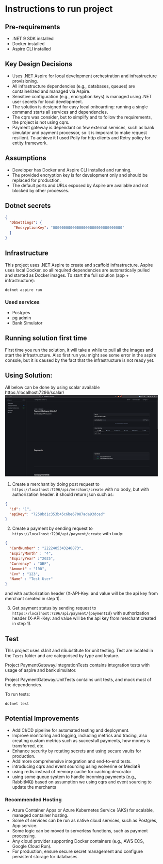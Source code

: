 # Instructions to run project

## Pre-requirements
- .NET 9 SDK installed
- Docker installed
- Aspire CLI installed

## Key Design Decisions
- Uses .NET Aspire for local development orchestration and infrastructure provisioning.
- All infrastructure dependencies (e.g., databases, queues) are containerized and managed via Aspire.
- Sensitive configuration (e.g., encryption keys) is managed using .NET user secrets for local development.
- The solution is designed for easy local onboarding: running a single command starts all services and dependencies.
- The cqrs was consider, but to simplify and to follow the requirements, the project is not using cqrs.
- Payment gateway is dependant on few external services, such as bank simulator and payment processor, so it is imporant to make request resilient. To achieve it I used Polly for http clients and Retry policy for entity framework.

## Assumptions
- Developer has Docker and Aspire CLI installed and running.
- The provided encryption key is for development only and should be replaced for production.
- The default ports and URLs exposed by Aspire are available and not blocked by other processes.

## Dotnet secrets
```json
{
  "DbSettings": {
    "EncryptionKey": "00000000000000000000000000000000"
  }
}
```

## Infrastructure
This project uses .NET Aspire to create and scaffold infrastructure. Aspire uses local Docker, so all required dependencies are automatically pulled and started as Docker images.
To start the full solution (app + infrastructure):
```shell
dotnet aspire run
```
### Used services
- Postgres
- pg admin
- Bank Simulator
## Running solution first time
First time you run the solution, it will take a while to pull all the images and start the infrastructure. 
Also first run you might see some error in the aspire console, but it is caused by the fact that the infrastructure is not ready yet.
## Using Solution:
All below can be done by using scalar available https://localhost:7296/scalar/ 
![img.png](img.png)
1. Create a merchant by doing post request to `https://localhost:7296/api/merchant/create` with no body, but with authorization header. it should return json such as:
```json
{
  "id": "1",
  "apiKey": "7258bd1c353b45c6be67087ada93dced"
}
```
2. Create a payment by sending request to `https://localhost:7296/api/payment/create` with body:
```json
{
  "CardNumber" : "2222405343248873",
  "ExpiryMonth" : "4",
  "ExpiryYear" :"2025",
  "Currency" : "GBP",
  "Amount" : "100",
  "Cvv" : "123",
  "Name" : "Test User"
}
```
and with authorization header (X-API-Key: and value will be the api key from merchant created in step 1).
        
3. Get payment status by sending request to `https://localhost:7296/api/payment/{paymentId}` with authorization header (X-API-Key: and value will be the api key from merchant created in step 1).

## Test
This project uses xUnit and nSubstitute for unit testing.
Test are located in the `Tests` folder and are categorised by type and feature.

Project PaymentGateway.IntegrationTests contains integration tests with usage of aspire and bank simulator.

Project PaymentGateway.UnitTests contains unit tests, and mock most of the dependencies.

To run tests:
```shell
dotnet test
```
## Potential Improvements
- Add CI/CD pipeline for automated testing and deployment.
- Improve monitoring and logging, including metrics and tracing, also creating custom metrics such as succesfull payments, how money is transferred, etc.
- Enhance security by rotating secrets and using secure vaults for production.
- Add more comprehensive integration and end-to-end tests.
- introducing cqrs and event sourcing using wolverine or MediatR
- using redis instead of memory cache for caching decorator
- using some queue system to handle incoming payments (e.g., RabbitMQ) based on assumption we using cqrs and event sourcing to update the merchants
### Recommended Hosting
- Azure Container Apps or Azure Kubernetes Service (AKS) for scalable, managed container hosting.
- Some of services can be run as native cloud services, such as Postgres, App service.
- Some logic can be moved to serverless functions, such as payment processing.
- Any cloud provider supporting Docker containers (e.g., AWS ECS, Google Cloud Run).
- For production, ensure secure secret management and configure persistent storage for databases.